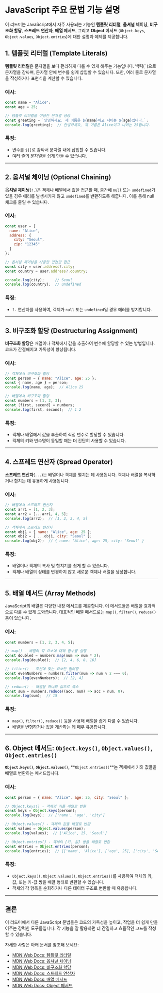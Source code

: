 
# JavaScript 주요 문법 기능 설명

이 리드미는 JavaScript에서 자주 사용되는 기능인 **템플릿 리터럴**, **옵셔널 체이닝**, **비구조화 할당**, **스프레드 연산자**, **배열 메서드**, 그리고 **Object 메서드** (`Object.keys`, `Object.values`, `Object.entries`)에 대한 설명과 예제를 제공합니다.

## 1. 템플릿 리터럴 (Template Literals)

**템플릿 리터럴**은 문자열을 보다 편리하게 다룰 수 있게 해주는 기능입니다. 백틱(``` ` ```)으로 문자열을 감싸며, 문자열 안에 변수를 쉽게 삽입할 수 있습니다. 또한, 여러 줄로 문자열을 작성하거나 표현식을 계산할 수 있습니다.

### 예시:
```javascript
const name = "Alice";
const age = 25;

// 템플릿 리터럴을 이용한 문자열 생성
const greeting = `안녕하세요, 제 이름은 ${name}이고 나이는 ${age}입니다.`;
console.log(greeting);  // 안녕하세요, 제 이름은 Alice이고 나이는 25입니다.
```

### 특징:
- 변수를 `${}`로 감싸서 문자열 내에 삽입할 수 있습니다.
- 여러 줄의 문자열을 쉽게 만들 수 있습니다.

---

## 2. 옵셔널 체이닝 (Optional Chaining)

**옵셔널 체이닝**(`?.`)은 객체나 배열에서 값을 접근할 때, 중간에 `null` 또는 `undefined`가 있을 경우 에러를 발생시키지 않고 `undefined`를 반환하도록 해줍니다. 이를 통해 null 체크를 줄일 수 있습니다.

### 예시:
```javascript
const user = {
  name: "Alice",
  address: {
    city: "Seoul",
    zip: "12345"
  }
};

// 옵셔널 체이닝을 사용한 안전한 접근
const city = user.address?.city;
const country = user.address?.country;

console.log(city);     // Seoul
console.log(country);  // undefined
```

### 특징:
- `?.` 연산자를 사용하여, 객체가 `null` 또는 `undefined`일 경우 에러를 방지합니다.

---

## 3. 비구조화 할당 (Destructuring Assignment)

**비구조화 할당**은 배열이나 객체에서 값을 추출하여 변수에 할당할 수 있는 방법입니다. 코드가 간결해지고 가독성이 향상됩니다.

### 예시:
```javascript
// 객체에서 비구조화 할당
const person = { name: "Alice", age: 25 };
const { name, age } = person;
console.log(name, age);  // Alice 25

// 배열에서 비구조화 할당
const numbers = [1, 2, 3];
const [first, second] = numbers;
console.log(first, second);  // 1 2
```

### 특징:
- 객체나 배열에서 값을 추출하여 직접 변수로 할당할 수 있습니다.
- 객체의 키와 변수명이 동일할 때는 더 간단히 사용할 수 있습니다.

---

## 4. 스프레드 연산자 (Spread Operator)

**스프레드 연산자**(`...`)는 배열이나 객체를 펼치는 데 사용됩니다. 객체나 배열을 복사하거나 합치는 데 유용하게 사용됩니다.

### 예시:
```javascript
// 배열에서 스프레드 연산자
const arr1 = [1, 2, 3];
const arr2 = [...arr1, 4, 5];
console.log(arr2);  // [1, 2, 3, 4, 5]

// 객체에서 스프레드 연산자
const obj1 = { name: "Alice", age: 25 };
const obj2 = { ...obj1, city: "Seoul" };
console.log(obj2);  // { name: 'Alice', age: 25, city: 'Seoul' }
```

### 특징:
- 배열이나 객체의 복사 및 합치기를 쉽게 할 수 있습니다.
- 객체나 배열의 상태를 변경하지 않고 새로운 객체나 배열을 생성합니다.

---

## 5. 배열 메서드 (Array Methods)

JavaScript의 배열은 다양한 내장 메서드를 제공합니다. 이 메서드들은 배열을 효과적으로 다룰 수 있게 도와줍니다. 대표적인 배열 메서드로는 `map()`, `filter()`, `reduce()` 등이 있습니다.

### 예시:

```javascript
const numbers = [1, 2, 3, 4, 5];

// map() - 배열의 각 요소에 대해 함수를 실행
const doubled = numbers.map(num => num * 2);
console.log(doubled);  // [2, 4, 6, 8, 10]

// filter() - 조건에 맞는 요소만 필터링
const evenNumbers = numbers.filter(num => num % 2 === 0);
console.log(evenNumbers);  // [2, 4]

// reduce() - 배열을 하나의 값으로 축소
const sum = numbers.reduce((acc, num) => acc + num, 0);
console.log(sum);  // 15
```

### 특징:
- `map()`, `filter()`, `reduce()` 등을 사용해 배열을 쉽게 다룰 수 있습니다.
- 배열을 변형하거나 값을 계산하는 데 매우 유용합니다.

---

## 6. Object 메서드: `Object.keys()`, `Object.values()`, `Object.entries()`

**`Object.keys()`**, **`Object.values()`**, **`Object.entries()`**는 객체에서 키와 값들을 배열로 변환하는 메서드입니다.

### 예시:

```javascript
const person = { name: "Alice", age: 25, city: "Seoul" };

// Object.keys() - 객체의 키를 배열로 반환
const keys = Object.keys(person);
console.log(keys);  // ['name', 'age', 'city']

// Object.values() - 객체의 값을 배열로 반환
const values = Object.values(person);
console.log(values);  // ['Alice', 25, 'Seoul']

// Object.entries() - 객체의 [키, 값] 쌍을 배열로 반환
const entries = Object.entries(person);
console.log(entries);  // [['name', 'Alice'], ['age', 25], ['city', 'Seoul']]
```

### 특징:
- `Object.keys()`, `Object.values()`, `Object.entries()`를 사용하여 객체의 키, 값, 또는 키-값 쌍을 배열 형태로 반환할 수 있습니다.
- 객체의 각 항목을 순회하거나 다른 데이터 구조로 변환할 때 유용합니다.

---

## 결론

이 리드미에서 다룬 JavaScript 문법들은 코드의 가독성을 높이고, 작업을 더 쉽게 만들어주는 강력한 도구들입니다. 각 기능을 잘 활용하면 더 간결하고 효율적인 코드를 작성할 수 있습니다.

자세한 사항은 아래 문서를 참조해 보세요:
- [MDN Web Docs: 템플릿 리터럴](https://developer.mozilla.org/ko/docs/Web/JavaScript/Reference/Template_literals)
- [MDN Web Docs: 옵셔널 체이닝](https://developer.mozilla.org/ko/docs/Web/JavaScript/Reference/Operators/Optional_chaining)
- [MDN Web Docs: 비구조화 할당](https://developer.mozilla.org/ko/docs/Web/JavaScript/Reference/Operators/Destructuring_assignment)
- [MDN Web Docs: 스프레드 연산자](https://developer.mozilla.org/ko/docs/Web/JavaScript/Reference/Operators/Spread_syntax)
- [MDN Web Docs: 배열 메서드](https://developer.mozilla.org/ko/docs/Web/JavaScript/Reference/Global_Objects/Array)
- [MDN Web Docs: Object 메서드](https://developer.mozilla.org/ko/docs/Web/JavaScript/Reference/Global_Objects/Object)

